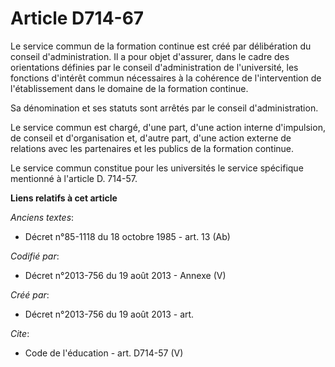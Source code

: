 # Article D714-67

Le service commun de la formation continue est créé par délibération du conseil d'administration. Il a pour objet d'assurer,
dans le cadre des orientations définies par le conseil d'administration de l'université, les fonctions d'intérêt commun
nécessaires à la cohérence de l'intervention de l'établissement dans le domaine de la formation continue. 

Sa dénomination et ses statuts sont arrêtés par le conseil d'administration. 

Le service commun est chargé, d'une part, d'une action interne d'impulsion, de conseil et d'organisation et, d'autre part,
d'une action externe de relations avec les partenaires et les publics de la formation continue. 

Le service commun constitue pour les universités le service spécifique mentionné à l'article D. 714-57.

**Liens relatifs à cet article**

_Anciens textes_:

  - Décret n°85-1118 du 18 octobre 1985 - art. 13 (Ab)

_Codifié par_:

  - Décret n°2013-756 du 19 août 2013 -  Annexe (V)

_Créé par_:

  - Décret n°2013-756 du 19 août 2013 - art.

_Cite_:

  - Code de l'éducation - art. D714-57 (V)
